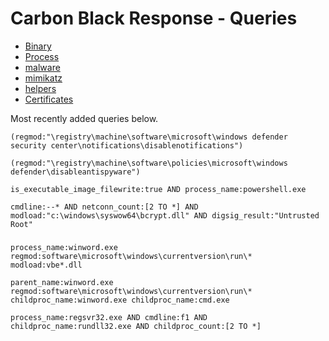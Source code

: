 # Carbon Black Response - Queries

* [Binary](binary.md)
* [Process](process.md)
* [malware](emotet.md)
* [mimikatz](mimikatz.md)
* [helpers](helpers.md)
* [Certificates](Certs.md)

Most recently added queries below.

`(regmod:"\registry\machine\software\microsoft\windows defender security center\notifications\disablenotifications")`

`(regmod:"\registry\machine\software\policies\microsoft\windows defender\disableantispyware")`

`is_executable_image_filewrite:true AND process_name:powershell.exe`

`cmdline:--* AND netconn_count:[2 TO *] AND modload:"c:\windows\syswow64\bcrypt.dll" AND digsig_result:"Untrusted Root"`

###

`process_name:winword.exe regmod:software\microsoft\windows\currentversion\run\* modload:vbe*.dll`

`parent_name:winword.exe regmod:software\microsoft\windows\currentversion\run\* childproc_name:winword.exe childproc_name:cmd.exe`

`process_name:regsvr32.exe AND cmdline:f1 AND childproc_name:rundll32.exe AND childproc_count:[2 TO *]`
